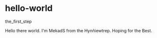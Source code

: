 # hello-world
the_first_step

Hello there world. I'm MekadS from the Hynñiewtrep.
Hoping for the Best.
